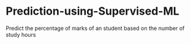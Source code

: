 # Prediction-using-Supervised-ML
Predict the percentage of marks of an student based on the number of study hours 
